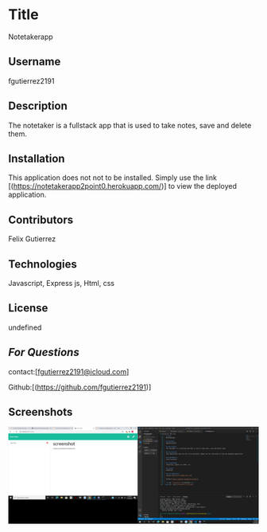   # Title
  Notetakerapp

  ## Username
  fgutierrez2191

  ## Description
  The notetaker is a fullstack app that is used to take notes, save and delete them. 

  ## Installation
  This application does not not to be installed. Simply use the link [(https://notetakerapp2point0.herokuapp.com/)] to view the deployed application.

  ## Contributors
  Felix Gutierrez

  ## Technologies
  Javascript, Express js, Html, css

  ## License
  undefined

  ## *For Questions*
  contact:[fgutierrez2191@icloud.com]

  Github:[(https://github.com/fgutierrez2191)]

  <h2 id= "screenshots">Screenshots</h2>
<img src="images/notetakerscreenshot.png" alt="screenshot of the notetaker">
